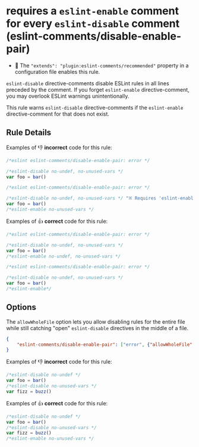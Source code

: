 # requires a `eslint-enable` comment for every `eslint-disable` comment (eslint-comments/disable-enable-pair)

- 🌟 The `"extends": "plugin:eslint-comments/recommended"` property in a configuration file enables this rule.

`eslint-disable` directive-comments disable ESLint rules in all lines preceded by the comment.
If you forget `eslint-enable` directive-comment, you may overlook ESLint warnings unintentionally.

This rule warns `eslint-disable` directive-comments if the `eslint-enable` directive-comment for that does not exist.

## Rule Details

Examples of :-1: **incorrect** code for this rule:

```js
/*eslint eslint-comments/disable-enable-pair: error */

/*eslint-disable no-undef, no-unused-vars */
var foo = bar()
```

```js
/*eslint eslint-comments/disable-enable-pair: error */

/*eslint-disable no-undef, no-unused-vars */ "※ Requires 'eslint-enable' directive for 'no-undef'."
var foo = bar()
/*eslint-enable no-unused-vars */
```

Examples of :+1: **correct** code for this rule:

```js
/*eslint eslint-comments/disable-enable-pair: error */

/*eslint-disable no-undef, no-unused-vars */
var foo = bar()
/*eslint-enable no-undef, no-unused-vars */
```

```js
/*eslint eslint-comments/disable-enable-pair: error */

/*eslint-disable no-undef, no-unused-vars */
var foo = bar()
/*eslint-enable*/
```

## Options

The `allowWholeFile` option lets you allow disabling rules for the entire file while still catching "open" `eslint-disable` directives in the middle of a file.

```json
{
    "eslint-comments/disable-enable-pair": ["error", {"allowWholeFile": true}]
}
```

Examples of :-1: **incorrect** code for this rule:

```js
/*eslint-disable no-undef */
var foo = bar()
/*eslint-disable no-unused-vars */
var fizz = buzz()
```

Examples of :+1: **correct** code for this rule:

```js
/*eslint-disable no-undef */
var foo = bar()
/*eslint-disable no-unused-vars */
var fizz = buzz()
/*eslint-enable no-unused-vars */
```
